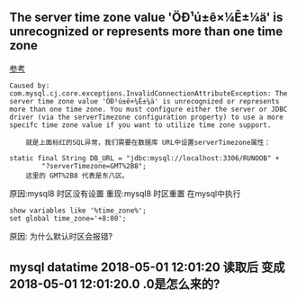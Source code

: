 ## The server time zone value 'ÖÐ¹ú±ê×¼Ê±¼ä' is unrecognized or represents more than one time zone 
[参考](https://blog.csdn.net/qq_15653601/article/details/79940090)

    Caused by: com.mysql.cj.core.exceptions.InvalidConnectionAttributeException: The server time zone value 'ÖÐ¹ú±ê×¼Ê±¼ä' is unrecognized or represents more than one time zone. You must configure either the server or JDBC driver (via the serverTimezone configuration property) to use a more specifc time zone value if you want to utilize time zone support.

        就是上面标红的SQL异常，我们需要在数据库 URL中设置serverTimezone属性：

    static final String DB_URL = "jdbc:mysql://localhost:3306/RUNOOB" +
            "?serverTimezone=GMT%2B8";
        这里的 GMT%2B8 代表是东八区。
        
原因:mysql8 时区没有设置
重现:mysql8 时区重置
在mysql中执行

    show variables like '%time_zone%';
    set global time_zone='+8:00';
原因: 为什么默认时区会报错?


## mysql datatime 2018-05-01 12:01:20 读取后 变成 2018-05-01 12:01:20.0   .0是怎么来的?

